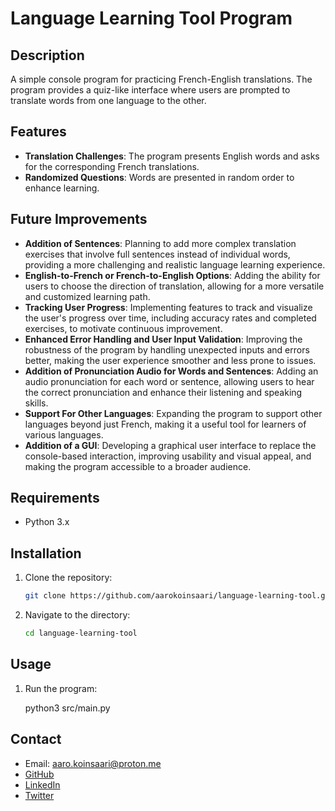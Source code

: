 # Language Learning Tool Program

## Description

A simple console program for practicing French-English translations. The program provides a quiz-like interface where users are prompted to translate words from one language to the other.

## Features

- **Translation Challenges**: The program presents English words and asks for the corresponding French translations.
- **Randomized Questions**: Words are presented in random order to enhance learning.

## Future Improvements

- **Addition of Sentences**: Planning to add more complex translation exercises that involve full sentences instead of individual words, providing a more challenging and realistic language learning experience.
- **English-to-French or French-to-English Options**: Adding the ability for users to choose the direction of translation, allowing for a more versatile and customized learning path.
- **Tracking User Progress**: Implementing features to track and visualize the user's progress over time, including accuracy rates and completed exercises, to motivate continuous improvement.
- **Enhanced Error Handling and User Input Validation**: Improving the robustness of the program by handling unexpected inputs and errors better, making the user experience smoother and less prone to issues.
- **Addition of Pronunciation Audio for Words and Sentences**: Adding an audio pronunciation for each word or sentence, allowing users to hear the correct pronunciation and enhance their listening and speaking skills.
- **Support For Other Languages**: Expanding the program to support other languages beyond just French, making it a useful tool for learners of various languages.
- **Addition of a GUI**: Developing a graphical user interface to replace the console-based interaction, improving usability and visual appeal, and making the program accessible to a broader audience.

## Requirements

- Python 3.x

## Installation

1. Clone the repository:

   ```bash
   git clone https://github.com/aarokoinsaari/language-learning-tool.git

2. Navigate to the directory:

    ```bash
    cd language-learning-tool

## Usage

1. Run the program:

    python3 src/main.py

## Contact

- Email: [aaro.koinsaari@proton.me](mailto:aaro.koinsaari@proton.me)
- [GitHub](https://github.com/aarokoinsaari)
- [LinkedIn](https://www.linkedin.com/in/aaro-koinsaari-81b1a9227/)
- [Twitter](https://twitter.com/aarokoinsaari)